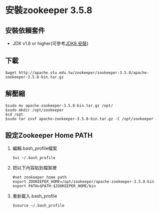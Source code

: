 # 安裝zookeeper 3.5.8
## 安裝依賴套件
- JDK v1.8 or higher(可參考[JDK8 安裝](../../java/JDK8/adoptOpenJDK8_install.md))

## 下載
```
$wget http://apache.stu.edu.tw/zookeeper/zookeeper-3.5.8/apache-zookeeper-3.5.8-bin.tar.gz
```

## 解壓縮
```
$sudo mv apache-zookeeper-3.5.8-bin.tar.gz /opt/
$sudo mkdir /opt/zookeeper
$cd /opt
$sudo tar zxvf apache-zookeeper-3.5.8-bin.tar.gz -C /opt/zookeeper
```

## 設定Zookeeper Home PATH
1. 編輯.bash_profile檔案
    ```
    $vi ~/.bash_profile
    ```
2. 把以下內容貼到檔案裡
    ```
    #set zookeeper home path
    export ZOOKEEPER_HOME=/opt/zookeeper/apache-zookeeper-3.5.8-bin
    export PATH=$PATH:$ZOOKEEPER_HOME/bin
    ```
3. 重新載入.bash_profile
    ```
    $source ~/.bash_profile
    ```